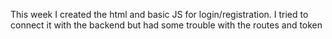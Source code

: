 This week I created the html and basic JS for login/registration.
I tried to connect it with the backend but had some trouble with the routes and token
